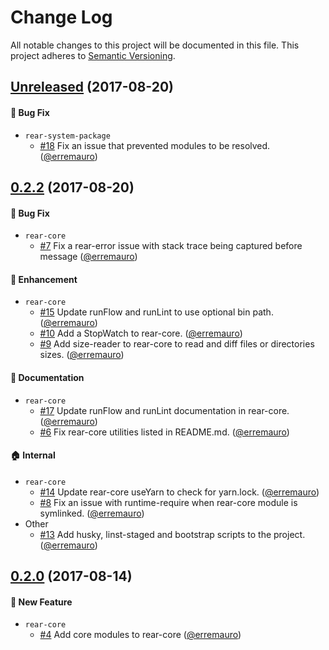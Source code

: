 # Change Log

All notable changes to this project will be documented in this file.
This project adheres to [Semantic Versioning](http://semver.org/).

## [Unreleased] (2017-08-20)

#### :bug: Bug Fix
* `rear-system-package`
  * [#18](https://github.com/rearjs/rear/pull/18) Fix an issue that prevented modules to be resolved. ([@erremauro](https://github.com/erremauro))

## [0.2.2] (2017-08-20)

#### :bug: Bug Fix
* `rear-core`
  * [#7](https://github.com/rearjs/rear/pull/7) Fix a rear-error issue with
  stack trace being captured before message
  ([@erremauro](https://github.com/erremauro))

#### :rocket: Enhancement
* `rear-core`
  * [#15](https://github.com/rearjs/rear/pull/15) Update runFlow and runLint to
  use optional bin path. ([@erremauro](https://github.com/erremauro))
  * [#10](https://github.com/rearjs/rear/pull/10) Add a StopWatch to rear-core. ([@erremauro](https://github.com/erremauro))
  * [#9](https://github.com/rearjs/rear/pull/9) Add size-reader to rear-core to
  read and diff files or directories sizes.
  ([@erremauro](https://github.com/erremauro))

#### :memo: Documentation
* `rear-core`
  * [#17](https://github.com/rearjs/rear/pull/17) Update runFlow and runLint
  documentation in rear-core. ([@erremauro](https://github.com/erremauro))
  * [#6](https://github.com/rearjs/rear/pull/6) Fix rear-core utilities listed
  in README.md. ([@erremauro](https://github.com/erremauro))

#### :house: Internal
* `rear-core`
  * [#14](https://github.com/rearjs/rear/pull/14) Update rear-core useYarn to
  check for yarn.lock. ([@erremauro](https://github.com/erremauro))
  * [#8](https://github.com/rearjs/rear/pull/8) Fix an issue with
  runtime-require when rear-core module is symlinked.
  ([@erremauro](https://github.com/erremauro))
* Other
  * [#13](https://github.com/rearjs/rear/pull/13) Add husky, linst-staged and
  bootstrap scripts to the project. ([@erremauro](https://github.com/erremauro))

## [0.2.0] (2017-08-14)

#### :rocket: New Feature
* `rear-core`
  * [#4](https://github.com/rearjs/rear/pull/4) Add core modules to rear-core
  ([@erremauro](https://github.com/erremauro))

[Unreleased]: https://github.com/rearjs/rear/compare/v0.2.0...HEAD
[0.2.2]: https://github.com/rearjs/rear/compare/v0.2.0...v0.2.2
[0.2.0]: https://github.com/rearjs/rear/compare/v0.1.4...v0.2.0

